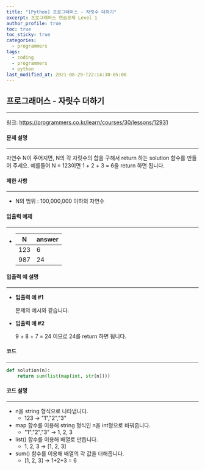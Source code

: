 ```yaml
---
title: "[Python] 프로그래머스 - 자릿수 더하기"
excerpt: 프로그래머스 연습문제 Level 1
author_profile: true
toc: true
toc_sticky: true
categories: 
  - programmers
tags:
  - coding
  - programmers
  - python
last_modified_at: 2021-08-29-T22:14:30-05:00
---
```




## 프로그래머스 - 자릿수 더하기

***

링크: <https://programmers.co.kr/learn/courses/30/lessons/12931>



#### 문제 설명

***

자연수 N이 주어지면, N의 각 자릿수의 합을 구해서 return 하는 solution 함수를 만들어 주세요.
예를들어 N = 123이면 1 + 2 + 3 = 6을 return 하면 됩니다.



#### 제한 사항

***

- N의 범위 : 100,000,000 이하의 자연수



#### 입출력 예제

***

- | N    | answer |
  | ---- | ------ |
  | 123  | 6      |
  | 987  | 24     |



#### 입출력 예 설명

***

* **입출력 예 #1**

  문제의 예시와 같습니다.

* **입출력 예 #2**

  9 + 8 + 7 = 24 이므로 24를 return 하면 됩니다.



#### 코드

***

```python
def solution(n):
    return sum(list(map(int, str(n))))
```



#### 코드 설명

***

- n을 string 형식으로 나타냅니다.
  - 123 -> "1","2","3"
- map 함수를 이용해 string 형식인 n을 int형으로 바꿔줍니다.
  -  "1","2","3" -> 1, 2, 3
- list() 함수를 이용해 배열로 만듭니다.
  - 1, 2, 3 -> [1, 2, 3]
- sum() 함수를 이용해 배열의 각 값을 더해줍니다.
  - [1, 2, 3] -> 1+2+3 = 6